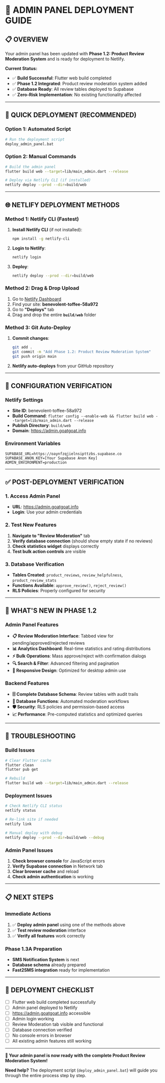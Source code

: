 # 🚀 **ADMIN PANEL DEPLOYMENT GUIDE**

## **📋 OVERVIEW**

Your admin panel has been updated with **Phase 1.2: Product Review Moderation System** and is ready for deployment to Netlify.

**Current Status:**
- ✅ **Build Successful**: Flutter web build completed
- ✅ **Phase 1.2 Integrated**: Product review moderation system added
- ✅ **Database Ready**: All review tables deployed to Supabase
- ✅ **Zero-Risk Implementation**: No existing functionality affected

---

## **🎯 QUICK DEPLOYMENT (RECOMMENDED)**

### **Option 1: Automated Script**
```bash
# Run the deployment script
deploy_admin_panel.bat
```

### **Option 2: Manual Commands**
```bash
# Build the admin panel
flutter build web --target=lib/main_admin.dart --release

# Deploy via Netlify CLI (if installed)
netlify deploy --prod --dir=build/web
```

---

## **🌐 NETLIFY DEPLOYMENT METHODS**

### **Method 1: Netlify CLI (Fastest)**

1. **Install Netlify CLI** (if not installed):
   ```bash
   npm install -g netlify-cli
   ```

2. **Login to Netlify**:
   ```bash
   netlify login
   ```

3. **Deploy**:
   ```bash
   netlify deploy --prod --dir=build/web
   ```

### **Method 2: Drag & Drop Upload**

1. Go to [Netlify Dashboard](https://app.netlify.com/)
2. Find your site: **benevolent-toffee-58a972**
3. Go to **"Deploys"** tab
4. Drag and drop the entire **`build/web`** folder

### **Method 3: Git Auto-Deploy**

1. **Commit changes**:
   ```bash
   git add .
   git commit -m "Add Phase 1.2: Product Review Moderation System"
   git push origin main
   ```

2. **Netlify auto-deploys** from your GitHub repository

---

## **🔧 CONFIGURATION VERIFICATION**

### **Netlify Settings**
- **Site ID**: benevolent-toffee-58a972
- **Build Command**: `flutter config --enable-web && flutter build web --target=lib/main_admin.dart --release`
- **Publish Directory**: `build/web`
- **Domain**: https://admin.goatgoat.info

### **Environment Variables**
```
SUPABASE_URL=https://oaynfzqjielnsipttzbs.supabase.co
SUPABASE_ANON_KEY=[Your Supabase Anon Key]
ADMIN_ENVIRONMENT=production
```

---

## **✅ POST-DEPLOYMENT VERIFICATION**

### **1. Access Admin Panel**
- **URL**: https://admin.goatgoat.info
- **Login**: Use your admin credentials

### **2. Test New Features**
1. **Navigate to "Review Moderation"** tab
2. **Verify database connection** (should show empty state if no reviews)
3. **Check statistics widget** displays correctly
4. **Test bulk action controls** are visible

### **3. Database Verification**
- **Tables Created**: `product_reviews`, `review_helpfulness`, `product_review_stats`
- **Functions Available**: `approve_review()`, `reject_review()`
- **RLS Policies**: Properly configured for security

---

## **🎉 WHAT'S NEW IN PHASE 1.2**

### **Admin Panel Features**
- **📋 Review Moderation Interface**: Tabbed view for pending/approved/rejected reviews
- **📊 Analytics Dashboard**: Real-time statistics and rating distributions
- **⚡ Bulk Operations**: Mass approve/reject with confirmation dialogs
- **🔍 Search & Filter**: Advanced filtering and pagination
- **📱 Responsive Design**: Optimized for desktop admin use

### **Backend Features**
- **🗄️ Complete Database Schema**: Review tables with audit trails
- **🔧 Database Functions**: Automated moderation workflows
- **🛡️ Security**: RLS policies and permission-based access
- **📈 Performance**: Pre-computed statistics and optimized queries

---

## **🚨 TROUBLESHOOTING**

### **Build Issues**
```bash
# Clear Flutter cache
flutter clean
flutter pub get

# Rebuild
flutter build web --target=lib/main_admin.dart --release
```

### **Deployment Issues**
```bash
# Check Netlify CLI status
netlify status

# Re-link site if needed
netlify link

# Manual deploy with debug
netlify deploy --prod --dir=build/web --debug
```

### **Admin Panel Issues**
1. **Check browser console** for JavaScript errors
2. **Verify Supabase connection** in Network tab
3. **Clear browser cache** and reload
4. **Check admin authentication** is working

---

## **📋 NEXT STEPS**

### **Immediate Actions**
1. ✅ **Deploy admin panel** using one of the methods above
2. ✅ **Test review moderation** interface
3. ✅ **Verify all features** work correctly

### **Phase 1.3A Preparation**
- **SMS Notification System** is next
- **Database schema** already prepared
- **Fast2SMS integration** ready for implementation

---

## **🎯 DEPLOYMENT CHECKLIST**

- [ ] Flutter web build completed successfully
- [ ] Admin panel deployed to Netlify
- [ ] https://admin.goatgoat.info accessible
- [ ] Admin login working
- [ ] Review Moderation tab visible and functional
- [ ] Database connection verified
- [ ] No console errors in browser
- [ ] All existing admin features still working

---

**🎉 Your admin panel is now ready with the complete Product Review Moderation System!**

**Need help?** The deployment script (`deploy_admin_panel.bat`) will guide you through the entire process step by step.
